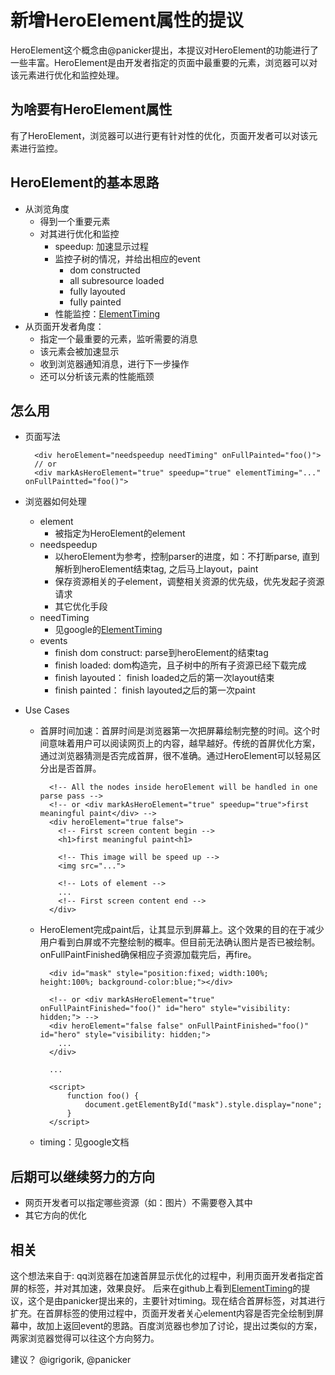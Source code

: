 # 新增HeroElement属性的提议

HeroElement这个概念由@panicker提出，本提议对HeroElement的功能进行了一些丰富。HeroElement是由开发者指定的页面中最重要的元素，浏览器可以对该元素进行优化和监控处理。

## 为啥要有HeroElement属性

有了HeroElement，浏览器可以进行更有针对性的优化，页面开发者可以对该元素进行监控。


## HeroElement的基本思路

- 从浏览角度
	- 得到一个重要元素
	- 对其进行优化和监控
		- speedup: 加速显示过程
		- 监控子树的情况，并给出相应的event
			- dom constructed
			- all subresource loaded
			- fully layouted
			- fully painted
		- 性能监控：[ElementTiming](https://github.com/w3c/charter-webperf/issues/30)
- 从页面开发者角度：
	- 指定一个最重要的元素，监听需要的消息
	- 该元素会被加速显示
	- 收到浏览器通知消息，进行下一步操作
	- 还可以分析该元素的性能瓶颈
## 怎么用

- 页面写法

		<div heroElement="needspeedup needTiming" onFullPainted="foo()">
		// or
		<div markAsHeroElement="true" speedup="true" elementTiming="..." onFullPaintted="foo()">

- 浏览器如何处理
 	- element
		- 被指定为HeroElement的element
	- needspeedup
		- 以heroElement为参考，控制parser的进度，如：不打断parse, 直到解析到heroElement结束tag, 之后马上layout，paint
		- 保存资源相关的子element，调整相关资源的优先级，优先发起子资源请求
		- 其它优化手段
	- needTiming
		- 见google的[ElementTiming](https://github.com/w3c/charter-webperf/issues/30)
	- events
		- finish dom construct: parse到heroElement的结束tag
		- finish loaded: dom构造完，且子树中的所有子资源已经下载完成
		- finish layouted： finish loaded之后的第一次layout结束
		- finish painted： finish layouted之后的第一次paint
- Use Cases
	- 首屏时间加速：首屏时间是浏览器第一次把屏幕绘制完整的时间。这个时间意味着用户可以阅读网页上的内容，越早越好。传统的首屏优化方案，通过浏览器猜测是否完成首屏，很不准确。通过HeroElement可以轻易区分出是否首屏。


			<!-- All the nodes inside heroElement will be handled in one parse pass -->
			<!-- or <div markAsHeroElement="true" speedup="true">first meaningful paint</div> -->
			<div heroElement="true false">
			  <!-- First screen content begin -->
			  <h1>first meaningful paint<h1>

			  <!-- This image will be speed up -->
			  <img src="...">

			  <!-- Lots of element -->
			  ...
			  <!-- First screen content end -->
			</div>
	

	- HeroElement完成paint后，让其显示到屏幕上。这个效果的目的在于减少用户看到白屏或不完整绘制的概率。但目前无法确认图片是否已被绘制。onFullPaintFinished确保相应子资源加载完后，再fire。

			<div id="mask" style="position:fixed; width:100%; height:100%; background-color:blue;"></div>

			<!-- or <div markAsHeroElement="true" onFullPaintFinished="foo()" id="hero" style="visibility: hidden;"> -->
			<div heroElement="false false" onFullPaintFinished="foo()" id="hero" style="visibility: hidden;">
			  ...
			</div>

			...

			<script>
				function foo() {
					document.getElementById("mask").style.display="none";
				}
			</script>

	- timing：见google文档

## 后期可以继续努力的方向
- 网页开发者可以指定哪些资源（如：图片）不需要卷入其中
- 其它方向的优化

## 相关

这个想法来自于: qq浏览器在加速首屏显示优化的过程中，利用页面开发者指定首屏的标签，并对其加速，效果良好。 后来在github上看到[ElementTiming](https://github.com/w3c/charter-webperf/issues/30)的提议，这个是由panicker提出来的，主要针对timing。现在结合首屏标签，对其进行扩充。在首屏标签的使用过程中，页面开发者关心element内容是否完全绘制到屏幕中，故加上返回event的思路。百度浏览器也参加了讨论，提出过类似的方案，两家浏览器觉得可以往这个方向努力。

建议？ @igrigorik, @panicker
